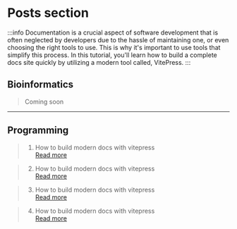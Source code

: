 # Posts section
:::info
Documentation is a crucial aspect of software development that is often neglected by developers due to the hassle of maintaining one, or even choosing the right tools to use. This is why it's important to use tools that simplify this process. In this tutorial, you'll learn how to build a complete docs site quickly by utilizing a modern tool called, VitePress.
:::
## Bioinformatics
> Coming soon
---

## Programming

> 1. How to build modern docs with vitepress \
[Read more](./how-to-build-modern-docs-with-vitepress.md)

> 2. How to build modern docs with vitepress \
[Read more](./how-to-build-modern-docs-with-vitepress.md)

> 3. How to build modern docs with vitepress \
[Read more](./how-to-build-modern-docs-with-vitepress.md)

> 4. How to build modern docs with vitepress \
[Read more](./how-to-build-modern-docs-with-vitepress.md)